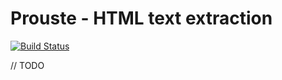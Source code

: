 
# Prouste - HTML text extraction
[![Build Status](https://travis-ci.com/calou/prouste.svg?branch=master)](https://travis-ci.com/calou/prouste)

// TODO
